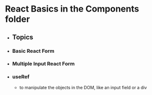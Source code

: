 # React Basics in the Components folder

-   ## Topics

-   ### Basic React Form

-   ### Multiple Input React Form

-   ### useRef
    -   to manipulate the objects in the DOM, like an input field or a div

